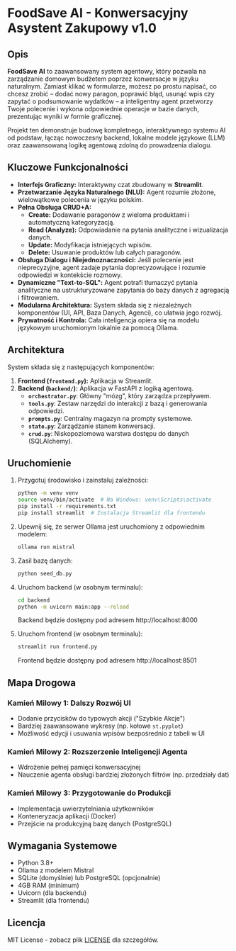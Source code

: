 # FoodSave AI - Konwersacyjny Asystent Zakupowy v1.0

## Opis

**FoodSave AI** to zaawansowany system agentowy, który pozwala na zarządzanie domowym budżetem poprzez konwersacje w języku naturalnym. Zamiast klikać w formularze, możesz po prostu napisać, co chcesz zrobić – dodać nowy paragon, poprawić błąd, usunąć wpis czy zapytać o podsumowanie wydatków – a inteligentny agent przetworzy Twoje polecenie i wykona odpowiednie operacje w bazie danych, prezentując wyniki w formie graficznej.

Projekt ten demonstruje budowę kompletnego, interaktywnego systemu AI od podstaw, łącząc nowoczesny backend, lokalne modele językowe (LLM) oraz zaawansowaną logikę agentową zdolną do prowadzenia dialogu.

## Kluczowe Funkcjonalności

* **Interfejs Graficzny:** Interaktywny czat zbudowany w **Streamlit**.
* **Przetwarzanie Języka Naturalnego (NLU):** Agent rozumie złożone, wielowątkowe polecenia w języku polskim.
* **Pełna Obsługa CRUD+A:**
    * **Create:** Dodawanie paragonów z wieloma produktami i automatyczną kategoryzacją.
    * **Read (Analyze):** Odpowiadanie na pytania analityczne i wizualizacja danych.
    * **Update:** Modyfikacja istniejących wpisów.
    * **Delete:** Usuwanie produktów lub całych paragonów.
* **Obsługa Dialogu i Niejednoznaczności:** Jeśli polecenie jest nieprecyzyjne, agent zadaje pytania doprecyzowujące i rozumie odpowiedzi w kontekście rozmowy.
* **Dynamiczne "Text-to-SQL":** Agent potrafi tłumaczyć pytania analityczne na ustrukturyzowane zapytania do bazy danych z agregacją i filtrowaniem.
* **Modularna Architektura:** System składa się z niezależnych komponentów (UI, API, Baza Danych, Agenci), co ułatwia jego rozwój.
* **Prywatność i Kontrola:** Cała inteligencja opiera się na modelu językowym uruchomionym lokalnie za pomocą Ollama.

## Architektura

System składa się z następujących komponentów:
1. **Frontend (`frontend.py`):** Aplikacja w Streamlit.
2. **Backend (`backend/`):** Aplikacja w FastAPI z logiką agentową.
    * **`orchestrator.py`**: Główny "mózg", który zarządza przepływem.
    * **`tools.py`**: Zestaw narzędzi do interakcji z bazą i generowania odpowiedzi.
    * **`prompts.py`**: Centralny magazyn na prompty systemowe.
    * **`state.py`**: Zarządzanie stanem konwersacji.
    * **`crud.py`**: Niskopoziomowa warstwa dostępu do danych (SQLAlchemy).

## Uruchomienie

1. Przygotuj środowisko i zainstaluj zależności:
   ```bash
   python -m venv venv
   source venv/bin/activate  # Na Windows: venv\Scripts\activate
   pip install -r requirements.txt
   pip install streamlit  # Instalacja Streamlit dla frontendu
   ```

2. Upewnij się, że serwer Ollama jest uruchomiony z odpowiednim modelem:
   ```bash
   ollama run mistral
   ```

3. Zasil bazę danych:
   ```bash
   python seed_db.py
   ```

4. Uruchom backend (w osobnym terminalu):
   ```bash
   cd backend
   python -m uvicorn main:app --reload
   ```
   Backend będzie dostępny pod adresem http://localhost:8000

5. Uruchom frontend (w osobnym terminalu):
   ```bash
   streamlit run frontend.py
   ```
   Frontend będzie dostępny pod adresem http://localhost:8501

## Mapa Drogowa

### Kamień Milowy 1: Dalszy Rozwój UI
* Dodanie przycisków do typowych akcji ("Szybkie Akcje")
* Bardziej zaawansowane wykresy (np. kołowe `st.pyplot`)
* Możliwość edycji i usuwania wpisów bezpośrednio z tabeli w UI

### Kamień Milowy 2: Rozszerzenie Inteligencji Agenta
* Wdrożenie pełnej pamięci konwersacyjnej
* Nauczenie agenta obsługi bardziej złożonych filtrów (np. przedziały dat)

### Kamień Milowy 3: Przygotowanie do Produkcji
* Implementacja uwierzytelniania użytkowników
* Konteneryzacja aplikacji (Docker)
* Przejście na produkcyjną bazę danych (PostgreSQL)

## Wymagania Systemowe

* Python 3.8+
* Ollama z modelem Mistral
* SQLite (domyślnie) lub PostgreSQL (opcjonalnie)
* 4GB RAM (minimum)
* Uvicorn (dla backendu)
* Streamlit (dla frontendu)

## Licencja

MIT License - zobacz plik [LICENSE](LICENSE) dla szczegółów.
